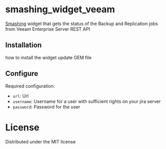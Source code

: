 # smashing_widget_veeam
[Smashing](https://smashing.github.io) widget that gets the status of the Backup and Replication jobs from Veeam Enterprise Server REST API

## Installation

how to install the widget
    update GEM file

## Configure

Required configuration:
* `url`: Url 
* `username`: Username for a user with sufficient rights on your jira server
* `password`: Password for the user

# License
Distributed under the MIT license